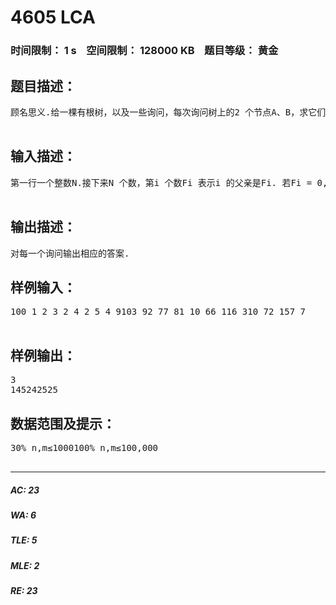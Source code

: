 # 4605 LCA   
### 时间限制： 1 s&nbsp;&nbsp;&nbsp;&nbsp;空间限制： 128000 KB&nbsp;&nbsp;&nbsp;&nbsp;题目等级： 黄金  
## 题目描述：  

<pre>
顾名思义.给一棵有根树，以及一些询问，每次询问树上的2 个节点A、B，求它们的最近公共祖先.  

</pre>
  
  
## 输入描述：  

<pre>
第一行一个整数N.接下来N 个数，第i 个数Fi 表示i 的父亲是Fi. 若Fi = 0,则i 为树根.接下来一个整数M.接下来M 行，每行2 个整数A、B，询问节点(A xor LastAns)、(Bxor LastAns)的最近公共祖先. 其中LastAns 为上一个询问的答案，一开始LastAns = 0.  

</pre>
  
  
## 输出描述：  

<pre>
对每一个询问输出相应的答案.
</pre>
  
  
## 样例输入：  

<pre>
100 1 2 3 2 4 2 5 4 9103 92 77 81 10 66 116 310 72 157 7  

</pre>
  
  
## 样例输出：  

<pre>
3  
145242525
</pre>
  
  
## 数据范围及提示：  

<pre>
30% n,m≤1000100% n,m≤100,000  

</pre>
  
  
***  

##### AC: 23  
##### WA: 6  
##### TLE: 5  
##### MLE: 2  
##### RE: 23  
